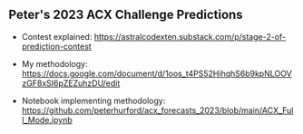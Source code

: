 ## Peter's 2023 ACX Challenge Predictions

* Contest explained: https://astralcodexten.substack.com/p/stage-2-of-prediction-contest

* My methodology: https://docs.google.com/document/d/1oos_t4PS52HihqhS6b9kpNLOOVzGF8xSI6pZEZuhzDU/edit

* Notebook implementing methodology: https://github.com/peterhurford/acx_forecasts_2023/blob/main/ACX_Full_Mode.ipynb
